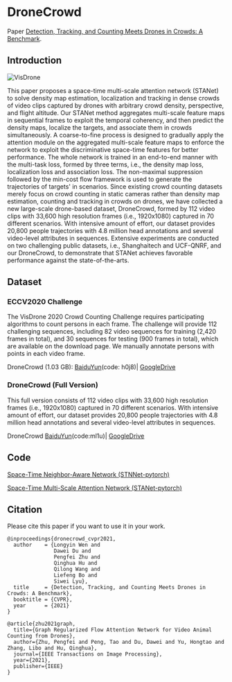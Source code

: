 # DroneCrowd
Paper  [Detection, Tracking, and Counting Meets Drones in Crowds: A Benchmark](https://arxiv.org/abs/1912.01811).

## Introduction
![VisDrone](https://github.com/VisDrone/DroneCrowd/blob/master/sample.png)

This paper proposes a space-time multi-scale attention network (STANet) to solve density map estimation, localization and tracking in dense crowds of video clips captured by drones with arbitrary crowd density, perspective, and flight altitude. Our STANet method aggregates multi-scale feature maps in sequential frames to exploit the temporal coherency, and then predict the density maps, localize the targets, and associate them in crowds simultaneously. A coarse-to-fine process is designed to gradually apply the attention module on the aggregated multi-scale feature maps to enforce the network to exploit the discriminative space-time features for better performance. The whole network is trained in an end-to-end manner with the multi-task loss, formed by three terms, i.e., the density map loss, localization loss and association loss. The non-maximal suppression followed by the min-cost flow framework is used to generate the trajectories of targets' in scenarios. Since existing crowd counting datasets merely focus on crowd counting in static cameras rather than density map estimation, counting and tracking in crowds on drones, we have collected a new large-scale drone-based dataset, DroneCrowd, formed by 112 video clips with 33,600 high resolution frames (i.e., 1920x1080) captured in 70 different scenarios. With intensive amount of effort, our dataset provides 20,800 people trajectories with 4.8 million head annotations and several video-level attributes in sequences. Extensive experiments are conducted on two challenging public datasets, i.e., Shanghaitech and UCF-QNRF, and our DroneCrowd, to demonstrate that STANet achieves favorable performance against the state-of-the-arts. 

## Dataset

### ECCV2020 Challenge

The VisDrone 2020 Crowd Counting Challenge requires participating algorithms to count persons in each frame. The challenge will provide 112 challenging sequences, including 82 video sequences for training (2,420 frames in total), and 30 sequences for testing (900 frames in total), which are available on the download page. We manually annotate persons with points in each video frame. 

DroneCrowd (1.03 GB): [BaiduYun](https://pan.baidu.com/share/init?surl=llJZJMi2L5oUQvj31iBlfg)(code: h0j8)| [GoogleDrive](https://drive.google.com/file/d/1HY3V4QObrVjzXUxL_J86oxn2bi7FMUgd/view?usp=sharing) 

### DroneCrowd (Full Version)
This full version consists of 112 video clips with 33,600 high resolution frames (i.e., 1920x1080) captured in 70 different scenarios.  With intensive amount of effort, our dataset provides 20,800 people trajectories with 4.8 million head annotations and several video-level attributes in sequences.  

DroneCrowd [BaiduYun](https://pan.baidu.com/s/1hjXoVZJ16y9Tf7UXcJw3oQ)(code:ml1u)| [GoogleDrive](https://drive.google.com/drive/folders/1EUKLJ1WmrhWTNGt4wFLyHRfspJAt56WN?usp=sharing) 

## Code

[Space-Time Neighbor-Aware Network (STNNet-pytorch)](https://github.com/VisDrone/DroneCrowd/tree/master/STNNet)

[Space-Time Multi-Scale Attention Network (STANet-pytorch)](https://github.com/VisDrone/DroneCrowd/tree/master/STANet)


## Citation

Please cite this paper if you want to use it in your work.
```
@inproceedings{dronecrowd_cvpr2021,
  author    = {Longyin Wen and
               Dawei Du and
               Pengfei Zhu and
               Qinghua Hu and
               Qilong Wang and
               Liefeng Bo and
               Siwei Lyu},
  title     = {Detection, Tracking, and Counting Meets Drones in Crowds: A Benchmark},
  booktitle = {CVPR},
  year      = {2021}
}
```
```
@article{zhu2021graph,
  title={Graph Regularized Flow Attention Network for Video Animal Counting from Drones},
  author={Zhu, Pengfei and Peng, Tao and Du, Dawei and Yu, Hongtao and Zhang, Libo and Hu, Qinghua},
  journal={IEEE Transactions on Image Processing},
  year={2021},
  publisher={IEEE}
}
```
